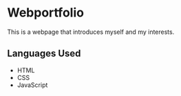# Webportfolio
This is a webpage that introduces myself and my interests. 
## Languages Used
* HTML
* CSS
* JavaScript
